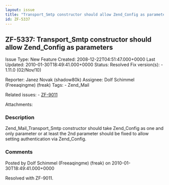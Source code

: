 ```yaml
---
layout: issue
title: "Transport_Smtp constructor should allow Zend_Config as parameters"
id: ZF-5337
---
```


ZF-5337: Transport\_Smtp constructor should allow Zend\_Config as parameters
----------------------------------------------------------------------------

 Issue Type: New Feature Created: 2008-12-22T04:51:47.000+0000 Last Updated: 2010-01-30T18:49:41.000+0000 Status: Resolved Fix version(s): - 1.11.0 (02/Nov/10)
 
 Reporter:  Janez Novak (shadow80k)  Assignee:  Dolf Schimmel (Freeaqingme) (freak)  Tags: - Zend\_Mail
 
 Related issues: - [ZF-9011](/issues/browse/ZF-9011)
 
 Attachments: 
### Description

Zend\_Mail\_Transport\_Smtp constructor should take Zend\_Config as one and only parameter or at least the 2nd parameter should be fixed to allow setting authentication via Zend\_Config.

 

 

### Comments

Posted by Dolf Schimmel (Freeaqingme) (freak) on 2010-01-30T18:49:41.000+0000

Resolved with ZF-9011.

 

 
